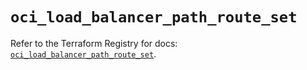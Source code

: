 # `oci_load_balancer_path_route_set`

Refer to the Terraform Registry for docs: [`oci_load_balancer_path_route_set`](https://registry.terraform.io/providers/hashicorp/oci/7.19.0/docs/resources/load_balancer_path_route_set).
